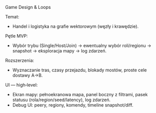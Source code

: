 Game Design & Loops

Temat:
- Handel i logistyka na grafie wektorowym (węzły i krawędzie).

Pętle MVP:
- Wybór trybu (Single/Host/Join) → ewentualny wybór roli/regionu → snapshot → eksploracja mapy → log zdarzeń.

Rozszerzenia:
- Wyznaczanie tras, czasy przejazdu, blokady mostów, proste cele dostawy A→B.

UI — high‑level:
- Ekran mapy: pełnoekranowa mapa, panel boczny z filtrami, pasek statusu (rola/region/seed/latency), log zdarzeń.  
- Debug UI: peery, regiony, komendy, timeline snapshot/diff.

